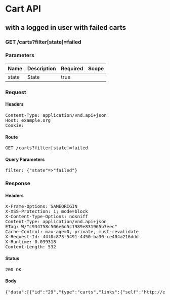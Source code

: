 # Cart API

## with a logged in user with failed carts

### GET /carts?filter[state]=failed

### Parameters

| Name | Description | Required | Scope |
|------|-------------|----------|-------|
| state | State | true |  |

### Request

#### Headers

<pre>Content-Type: application/vnd.api+json
Host: example.org
Cookie: </pre>

#### Route

<pre>GET /carts?filter[state]=failed</pre>

#### Query Parameters

<pre>filter: {&quot;state&quot;=&gt;&quot;failed&quot;}</pre>

### Response

#### Headers

<pre>X-Frame-Options: SAMEORIGIN
X-XSS-Protection: 1; mode=block
X-Content-Type-Options: nosniff
Content-Type: application/vnd.api+json
ETag: W/&quot;c934758c506e6d5c1989e831965b7eec&quot;
Cache-Control: max-age=0, private, must-revalidate
X-Request-Id: 44f0c873-5491-4450-ba30-ce404a216ddd
X-Runtime: 0.039318
Content-Length: 532</pre>

#### Status

<pre>200 OK</pre>

#### Body

<pre>{"data":[{"id":"29","type":"carts","links":{"self":"http://example.org/carts/29"},"attributes":{"user_id":13,"purchased_at":null,"created_at":"2018-01-17T19:36:05.922Z","updated_at":"2018-01-17T19:36:05.936Z","origin":null},"relationships":{"line_items":{"links":{"self":"http://example.org/carts/29/relationships/line_items","related":"http://example.org/carts/29/line_items"}},"cart_purchases":{"links":{"self":"http://example.org/carts/29/relationships/cart_purchases","related":"http://example.org/carts/29/cart_purchases"}}}}]}</pre>
